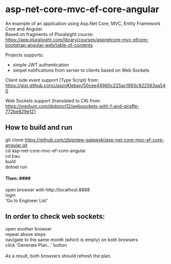 # asp-net-core-mvc-ef-core-angular #
An example of an application using Asp.Net Core, MVC, Entity Framework Core and Angular.<br/>
Based on fragments of Pluralsight course:
https://app.pluralsight.com/library/courses/aspnetcore-mvc-efcore-bootstrap-angular-web/table-of-contents.

Projects supports:
- simple JWT authentication
- simpel notifications from server to clients based on Web Sockets

Client side event support (Type Script) from:<br/>
https://gist.github.com/JasonKleban/50cee44960c225ac1993c922563aa540

Web Sockets support (translated to C#) from:<br/>
https://medium.com/@dsincl12/websockets-with-f-and-giraffe-772be829e121


## How to build and run ##
git clone https://github.com/zbigniew-gajewski/asp-net-core-mvc-ef-core-angular.git<br/>
cd asp-net-core-mvc-ef-core-angular<br/>
cd bau<br/>
build<br/>
dotnet run<br/>

#### Then: ####<br/>
open browser with http://localhost:8888<br/>
login<br/>
'Go to Engineer List'<br/>

## In order to check web sockets: ##
open another browser<br/>
repeat above steps<br/>
navigate to the same month (which is empty) on both browsers<br/>
click 'Generate Plan...' button<br/>
<br/>
As a result, both browsers should refresh the plan.

